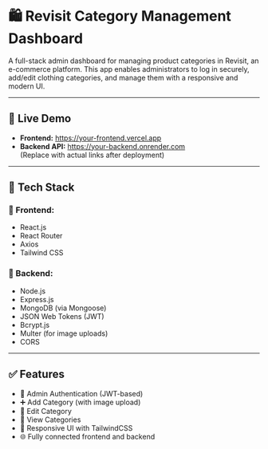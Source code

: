 # 🛍️ Revisit Category Management Dashboard

A full-stack admin dashboard for managing product categories in Revisit, an e-commerce platform. This app enables administrators to log in securely, add/edit clothing categories, and manage them with a responsive and modern UI.

---

## 🚀 Live Demo

- **Frontend:** https://your-frontend.vercel.app
- **Backend API:** https://your-backend.onrender.com  
  (Replace with actual links after deployment)

---

## 🧰 Tech Stack

### 🔹 Frontend:

- React.js
- React Router
- Axios
- Tailwind CSS

### 🔹 Backend:

- Node.js
- Express.js
- MongoDB (via Mongoose)
- JSON Web Tokens (JWT)
- Bcrypt.js
- Multer (for image uploads)
- CORS

---

## ✅ Features

- 🔐 Admin Authentication (JWT-based)
- ➕ Add Category (with image upload)
- 📝 Edit Category
- 📂 View Categories
- 🧼 Responsive UI with TailwindCSS
- 🌐 Fully connected frontend and backend
